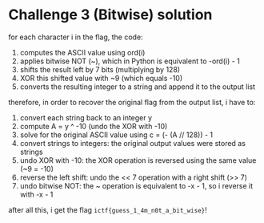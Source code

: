 # Challenge 3 (Bitwise) solution

for each character i in the flag, the code:
1. computes the ASCII value using ord(i)
2. applies bitwise NOT (~), which in Python is equivalent to -ord(i) - 1
3. shifts the result left by 7 bits (multiplying by 128)
4. XOR this shifted value with ~9 (which equals -10)
5. converts the resulting integer to a string and append it to the output list

therefore, in order to recover the original flag from the output list, i have to:
1. convert each string back to an integer y
2. compute A = y ^ -10 (undo the XOR with -10)
3. solve for the original ASCII value using c = (- (A // 128)) - 1
4. convert strings to integers: the original output values were stored as strings
5. undo XOR with -10: the XOR operation is reversed using the same value (~9 = -10)
6. reverse the left shift: undo the << 7 operation with a right shift (>> 7)
7. undo bitwise NOT: the ~ operation is equivalent to -x - 1, so i reverse it with -x - 1

after all this, i get the flag `ictf{guess_1_4m_n0t_a_bit_wise}`!